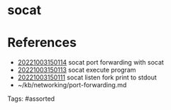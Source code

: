 # socat

# References
- [20221003150114](/zet/20221003150114/) socat port forwarding with socat
- [20221003150113](/zet/20221003150113/) socat execute program
- [20221003150111](/zet/20221003150111/) socat listen fork print to stdout
- ~/kb/networking/port-forwarding.md

Tags:
    #assorted

